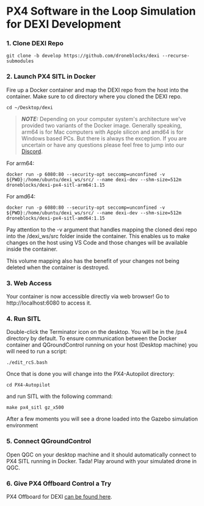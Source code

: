 # PX4 Software in the Loop Simulation for DEXI Development

### 1. Clone DEXI Repo

```
git clone -b develop https://github.com/droneblocks/dexi --recurse-submodules
```

### 2. Launch PX4 SITL in Docker

Fire up a Docker container and map the DEXI repo from the host into the container. Make sure to cd directory where you cloned the DEXI repo.

```
cd ~/Desktop/dexi
```

> **_NOTE:_** Depending on your computer system's architecture we've provided two variants of the Docker image. Generally speaking, arm64 is for Mac computers with Apple silicon and amd64 is for Windows based PCs. But there is always the exception. If you are uncertain or have any questions please feel free to jump into our [Discord](https://discord.gg/Wjw7wGf7Wn).

For arm64:
```
docker run -p 6080:80 --security-opt seccomp=unconfined -v ${PWD}:/home/ubuntu/dexi_ws/src/ --name dexi-dev --shm-size=512m droneblocks/dexi-px4-sitl-arm64:1.15
```

For amd64:
```
docker run -p 6080:80 --security-opt seccomp=unconfined -v ${PWD}:/home/ubuntu/dexi_ws/src/ --name dexi-dev --shm-size=512m droneblocks/dexi-px4-sitl-amd64:1.15
```

Pay attention to the -v argument that handles mapping the cloned dexi repo into the /dexi_ws/src folder inside the container. This enables us to make changes on the host using VS Code and those changes will be available inside the container.

This volume mapping also has the benefit of your changes not being deleted when the container is destroyed.

### 3. Web Access

Your container is now accessible directly via web browser! Go to http://localhost:6080 to access it.

### 4. Run SITL

Double-click the Terminator icon on the desktop. You will be in the /px4 directory by default. To ensure communication between the Docker container and QGroundControl running on your host (Desktop machine) you will need to run a script:

```
./edit_rcS.bash
```

Once that is done you will change into the PX4-Autopilot directory:

```
cd PX4-Autopilot
```

and run SITL with the following command:

```
make px4_sitl gz_x500
```

After a few moments you will see a drone loaded into the Gazebo simulation environment

### 5. Connect QGroundControl

Open QGC on your desktop machine and it should automatically connect to PX4 SITL running in Docker. Tada! Play around with your simulated drone in QGC.

### 6. Give PX4 Offboard Control a Try

PX4 Offboard for DEXI [can be found here](offboard.md).
